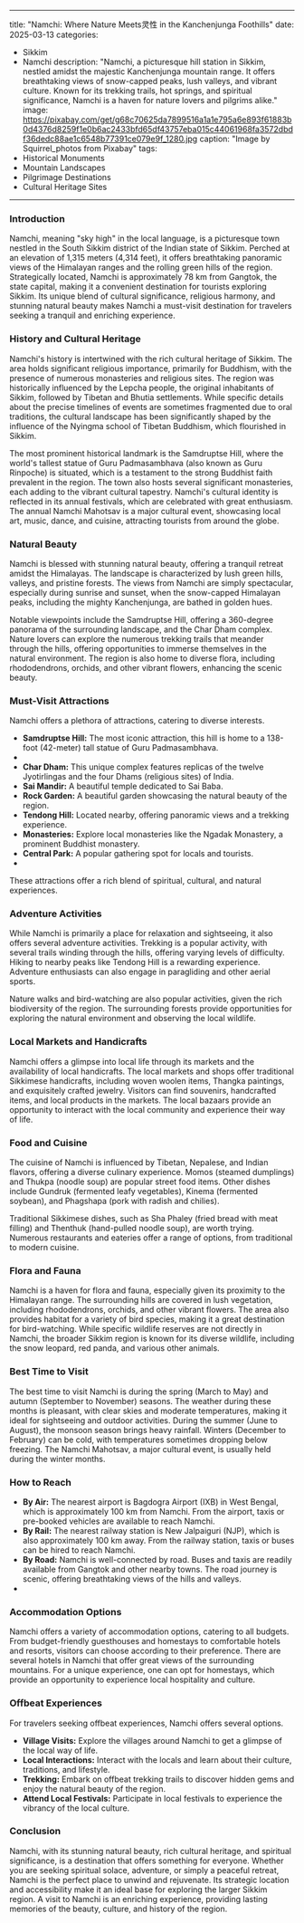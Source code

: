 
---
title: "Namchi: Where Nature Meets灵性 in the Kanchenjunga Foothills"
date: 2025-03-13
categories:
  - Sikkim
  - Namchi
description: "Namchi, a picturesque hill station in Sikkim, nestled amidst the majestic Kanchenjunga mountain range. It offers breathtaking views of snow-capped peaks, lush valleys, and vibrant culture. Known for its trekking trails, hot springs, and spiritual significance, Namchi is a haven for nature lovers and pilgrims alike."
image: https://pixabay.com/get/g68c70625da7899516a1a1e795a6e893f61883b0d4376d8259f1e0b6ac2433bfd65df43757eba015c44061968fa3572dbdf36dedc88ae1c6548b77391ce079e9f_1280.jpg
caption: "Image by Squirrel_photos from Pixabay"
tags: 
  - Historical Monuments
  - Mountain Landscapes
  - Pilgrimage Destinations
  - Cultural Heritage Sites
---


### **Introduction**

Namchi, meaning "sky high" in the local language, is a picturesque town nestled in the South Sikkim district of the Indian state of Sikkim. Perched at an elevation of 1,315 meters (4,314 feet), it offers breathtaking panoramic views of the Himalayan ranges and the rolling green hills of the region. Strategically located, Namchi is approximately 78 km from Gangtok, the state capital, making it a convenient destination for tourists exploring Sikkim. Its unique blend of cultural significance, religious harmony, and stunning natural beauty makes Namchi a must-visit destination for travelers seeking a tranquil and enriching experience. <placeholder image tag>

### **History and Cultural Heritage**

Namchi's history is intertwined with the rich cultural heritage of Sikkim. The area holds significant religious importance, primarily for Buddhism, with the presence of numerous monasteries and religious sites. The region was historically influenced by the Lepcha people, the original inhabitants of Sikkim, followed by Tibetan and Bhutia settlements. While specific details about the precise timelines of events are sometimes fragmented due to oral traditions, the cultural landscape has been significantly shaped by the influence of the Nyingma school of Tibetan Buddhism, which flourished in Sikkim. <placeholder image tag>

The most prominent historical landmark is the Samdruptse Hill, where the world's tallest statue of Guru Padmasambhava (also known as Guru Rinpoche) is situated, which is a testament to the strong Buddhist faith prevalent in the region. The town also hosts several significant monasteries, each adding to the vibrant cultural tapestry. Namchi's cultural identity is reflected in its annual festivals, which are celebrated with great enthusiasm. The annual Namchi Mahotsav is a major cultural event, showcasing local art, music, dance, and cuisine, attracting tourists from around the globe.

### **Natural Beauty**

Namchi is blessed with stunning natural beauty, offering a tranquil retreat amidst the Himalayas. The landscape is characterized by lush green hills, valleys, and pristine forests. The views from Namchi are simply spectacular, especially during sunrise and sunset, when the snow-capped Himalayan peaks, including the mighty Kanchenjunga, are bathed in golden hues. <placeholder image tag>

Notable viewpoints include the Samdruptse Hill, offering a 360-degree panorama of the surrounding landscape, and the Char Dham complex. Nature lovers can explore the numerous trekking trails that meander through the hills, offering opportunities to immerse themselves in the natural environment. The region is also home to diverse flora, including rhododendrons, orchids, and other vibrant flowers, enhancing the scenic beauty.

### **Must-Visit Attractions**

Namchi offers a plethora of attractions, catering to diverse interests.

*   **Samdruptse Hill:** The most iconic attraction, this hill is home to a 138-foot (42-meter) tall statue of Guru Padmasambhava.
*   <placeholder image tag>
*   **Char Dham:** This unique complex features replicas of the twelve Jyotirlingas and the four Dhams (religious sites) of India.
*   **Sai Mandir:** A beautiful temple dedicated to Sai Baba.
*   **Rock Garden:** A beautiful garden showcasing the natural beauty of the region.
*   **Tendong Hill:** Located nearby, offering panoramic views and a trekking experience.
*   **Monasteries:** Explore local monasteries like the Ngadak Monastery, a prominent Buddhist monastery.
*   **Central Park:** A popular gathering spot for locals and tourists.
*   <placeholder image tag>

These attractions offer a rich blend of spiritual, cultural, and natural experiences.

### **Adventure Activities**

While Namchi is primarily a place for relaxation and sightseeing, it also offers several adventure activities. Trekking is a popular activity, with several trails winding through the hills, offering varying levels of difficulty. Hiking to nearby peaks like Tendong Hill is a rewarding experience. Adventure enthusiasts can also engage in paragliding and other aerial sports. <placeholder image tag>

Nature walks and bird-watching are also popular activities, given the rich biodiversity of the region. The surrounding forests provide opportunities for exploring the natural environment and observing the local wildlife.

### **Local Markets and Handicrafts**

Namchi offers a glimpse into local life through its markets and the availability of local handicrafts. The local markets and shops offer traditional Sikkimese handicrafts, including woven woolen items, Thangka paintings, and exquisitely crafted jewelry. Visitors can find souvenirs, handcrafted items, and local products in the markets. The local bazaars provide an opportunity to interact with the local community and experience their way of life. <placeholder image tag>

### **Food and Cuisine**

The cuisine of Namchi is influenced by Tibetan, Nepalese, and Indian flavors, offering a diverse culinary experience. Momos (steamed dumplings) and Thukpa (noodle soup) are popular street food items. Other dishes include Gundruk (fermented leafy vegetables), Kinema (fermented soybean), and Phagshapa (pork with radish and chilies). <placeholder image tag>

Traditional Sikkimese dishes, such as Sha Phaley (fried bread with meat filling) and Thenthuk (hand-pulled noodle soup), are worth trying. Numerous restaurants and eateries offer a range of options, from traditional to modern cuisine.

### **Flora and Fauna**

Namchi is a haven for flora and fauna, especially given its proximity to the Himalayan range. The surrounding hills are covered in lush vegetation, including rhododendrons, orchids, and other vibrant flowers. The area also provides habitat for a variety of bird species, making it a great destination for bird-watching. While specific wildlife reserves are not directly in Namchi, the broader Sikkim region is known for its diverse wildlife, including the snow leopard, red panda, and various other animals. <placeholder image tag>

### **Best Time to Visit**

The best time to visit Namchi is during the spring (March to May) and autumn (September to November) seasons. The weather during these months is pleasant, with clear skies and moderate temperatures, making it ideal for sightseeing and outdoor activities. During the summer (June to August), the monsoon season brings heavy rainfall. Winters (December to February) can be cold, with temperatures sometimes dropping below freezing. The Namchi Mahotsav, a major cultural event, is usually held during the winter months.

### **How to Reach**

*   **By Air:** The nearest airport is Bagdogra Airport (IXB) in West Bengal, which is approximately 100 km from Namchi. From the airport, taxis or pre-booked vehicles are available to reach Namchi.
*   **By Rail:** The nearest railway station is New Jalpaiguri (NJP), which is also approximately 100 km away. From the railway station, taxis or buses can be hired to reach Namchi.
*   **By Road:** Namchi is well-connected by road. Buses and taxis are readily available from Gangtok and other nearby towns. The road journey is scenic, offering breathtaking views of the hills and valleys.
*   <placeholder image tag>

### **Accommodation Options**

Namchi offers a variety of accommodation options, catering to all budgets. From budget-friendly guesthouses and homestays to comfortable hotels and resorts, visitors can choose according to their preference. There are several hotels in Namchi that offer great views of the surrounding mountains. For a unique experience, one can opt for homestays, which provide an opportunity to experience local hospitality and culture. <placeholder image tag>

### **Offbeat Experiences**

For travelers seeking offbeat experiences, Namchi offers several options.

*   **Village Visits:** Explore the villages around Namchi to get a glimpse of the local way of life.
*   **Local Interactions:** Interact with the locals and learn about their culture, traditions, and lifestyle.
*   **Trekking:** Embark on offbeat trekking trails to discover hidden gems and enjoy the natural beauty of the region.
*   **Attend Local Festivals:** Participate in local festivals to experience the vibrancy of the local culture.

### **Conclusion**

Namchi, with its stunning natural beauty, rich cultural heritage, and spiritual significance, is a destination that offers something for everyone. Whether you are seeking spiritual solace, adventure, or simply a peaceful retreat, Namchi is the perfect place to unwind and rejuvenate. Its strategic location and accessibility make it an ideal base for exploring the larger Sikkim region. A visit to Namchi is an enriching experience, providing lasting memories of the beauty, culture, and history of the region. <placeholder image tag>


